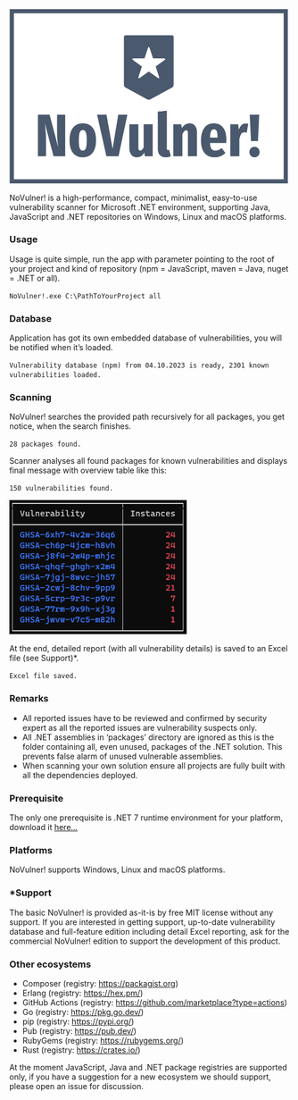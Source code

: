 <img src="https://github.com/JiriOgurek/NoVulner/blob/main/logo.png" width="500">

NoVulner! is a high-performance, compact, minimalist, easy-to-use vulnerability scanner for Microsoft .NET environment, supporting Java, JavaScript and .NET repositories on Windows, Linux and macOS platforms.

### Usage
Usage is quite simple, run the app with parameter pointing to the root of your project and kind of repository (npm = JavaScript, maven = Java, nuget = .NET or all).

`NoVulner!.exe C:\PathToYourProject all`

### Database
Application has got its own embedded database of vulnerabilities, you will be notified when it’s loaded.

`Vulnerability database (npm) from 04.10.2023 is ready, 2301 known vulnerabilities loaded.`

### Scanning
NoVulner! searches the provided path recursively for all packages, you get notice, when the search finishes.

`28 packages found.`

Scanner analyses all found packages for known vulnerabilities and displays final message with
overview table like this:

`150 vulnerabilities found.`

![](https://github.com/JiriOgurek/NoVulner/blob/main/overviewTable.png)

At the end, detailed report (with all vulnerability details) is saved to an Excel file (see Support)*.

`Excel file saved.`

### Remarks
- All reported issues have to be reviewed and confirmed by security expert as all the reported issues are vulnerability suspects only.
- All .NET assemblies in ‘packages’ directory are ignored as this is the folder containing all, even unused, packages of the .NET solution. This prevents false alarm of unused vulnerable assemblies.
- When scanning your own solution ensure all projects are fully built with all the dependencies deployed.

### Prerequisite
The only one prerequisite is .NET 7 runtime environment for your platform, download it [here...](https://dotnet.microsoft.com/en-us/download/dotnet/7.0)

### Platforms
NoVulner! supports Windows, Linux and macOS platforms.

### *Support
The basic NoVulner! is provided as-it-is by free MIT license without any support. If you are interested in getting support, up-to-date vulnerability database and full-feature edition including detail Excel reporting, ask for the commercial NoVulner! edition to support the development of this product.

### Other ecosystems
- Composer (registry: https://packagist.org)
- Erlang (registry: https://hex.pm/)
- GitHub Actions (registry: https://github.com/marketplace?type=actions)
- Go (registry: https://pkg.go.dev/)
- pip (registry: https://pypi.org/)
- Pub (registry: https://pub.dev/)
- RubyGems (registry: https://rubygems.org/)
- Rust (registry: https://crates.io/)

At the moment JavaScript, Java and .NET package registries are supported only,  if you have a suggestion for a new ecosystem we should support, please open an issue for discussion.
